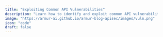 ```yaml
---
title: "Exploiting Common API Vulnerabilities"
description: "Learn how to identify and exploit common API vulnerabilities to enhance your application's security."
image: "https://armur-ai.github.io/armur-blog-apisec/images/vuln.png"
icon: "code"
draft: false
---
```

